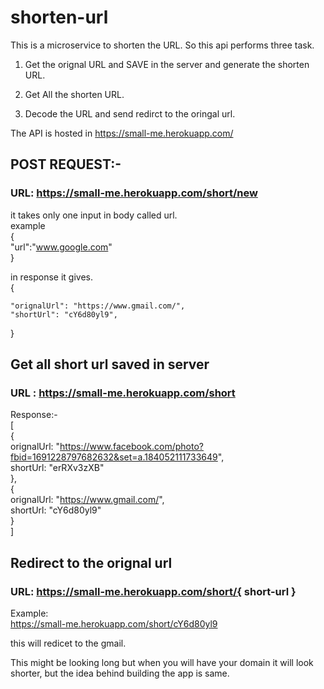 # shorten-url
This is a  microservice to shorten the URL.
So this api performs three task.
1. Get the orignal URL and SAVE in the server and generate the shorten URL.

2. Get All the shorten URL.

3. Decode the URL and send redirct to the oringal url.

The API is hosted in https://small-me.herokuapp.com/

## POST REQUEST:-
### URL: https://small-me.herokuapp.com/short/new
it takes only one input in body called url.  
example<br/>
{<br/>
  "url":"www.google.com"
<br/>}<br/>

in response it gives.  
{  
      
    "orignalUrl": "https://www.gmail.com/",  
    "shortUrl": "cY6d80yl9",  
     
}

## Get all short url saved in server
### URL : https://small-me.herokuapp.com/short
Response:-  
  [  
    {  
  orignalUrl: "https://www.facebook.com/photo?fbid=1691228797682632&set=a.184052111733649",  
  shortUrl: "erRXv3zXB"  
  },  
  {  
  orignalUrl: "https://www.gmail.com/",  
  shortUrl: "cY6d80yl9"  
    }  
  ]  
  
  ## Redirect to the orignal url
  ### URL: https://small-me.herokuapp.com/short/{ short-url }  
  Example:  
  https://small-me.herokuapp.com/short/cY6d80yl9  
  
  this will redicet to the gmail. 
  
  This might be looking long but when you will have your domain it will look shorter, but the idea behind building the app is same.
  
  
